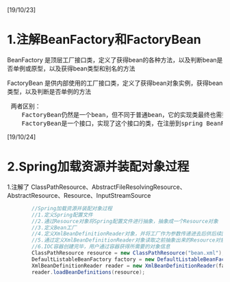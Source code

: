 [19/10/23] 
# 1.注解BeanFactory和FactoryBean

 BeanFactory 是顶层工厂接口类，定义了获得bean的各种方法，以及判断bean是否单例或原型，以及获得bean类型和别名的方法
 
 FactoryBean 是供内部使用的工厂接口类，定义了获得bean对象实例，获得bean类型，以及判断是否单例的方法
 
 <pre>
 两者区别：
    FactoryBean仍然是一个bean，但不同于普通bean，它的实现类最终也需要注册到BeanFactory中。它也是一种简单工厂模式的接口类，但是生产的是单一类型的对象，与BeanFactory生产多种类型对象不同。
    FactoryBean是一个接口，实现了这个接口的类，在注册到spring BeanFactory后，并不像其它类注册后暴露的是自己，它暴露的是FactoryBean中getObject方法的返回值。
</pre>

[19/10/24] 
# 2.Spring加载资源并装配对象过程

1.注解了 ClassPathResource、AbstractFileResolvingResource、AbstractResource、Resource、InputStreamSource 

```java
		//Spring加载资源并装配对象过程
		//1.定义Spring配置文件
		//2.通过Resource对象将Spring配置文件进行抽象，抽象成一个Resource对象
		//3.定义Bean工厂
		//4.定义XmlBeanDefinitionReader对象，并将工厂作为参数传递进去后供后续回调使用
		//5.通过定义XmlBeanDefinitionReader对象读取之前抽象出来的Resource对象（包含xml文件的解析过程）
		//6.IOC容器创建完毕，用户通过容器获得所需要的对象信息
  		ClassPathResource resource = new ClassPathResource("bean.xml"); 
  		DefaultListableBeanFactory factory = new DefaultListableBeanFactory();
  		XmlBeanDefinitionReader reader = new XmlBeanDefinitionReader(factory);
  		reader.loadBeanDefinitions(resource);
```


